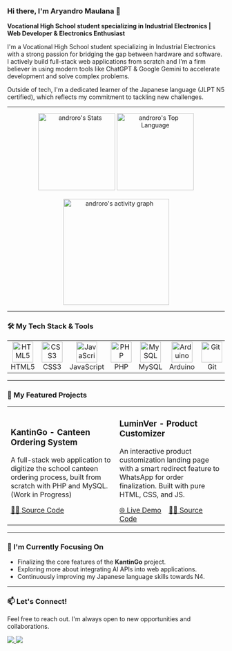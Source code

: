 ### Hi there, I'm Aryandro Maulana 👋
**Vocational High School student specializing in Industrial Electronics | Web Developer & Electronics Enthusiast**

I'm a Vocational High School student specializing in Industrial Electronics with a strong passion for bridging the gap between hardware and software. I actively build full-stack web applications from scratch and I'm a firm believer in using modern tools like ChatGPT & Google Gemini to accelerate development and solve complex problems.

Outside of tech, I'm a dedicated learner of the Japanese language (JLPT N5 certified), which reflects my commitment to tackling new challenges.

---

<div align="center">
  <img src="https://github-readme-stats.vercel.app/api?username=androro&theme=ayu-mirage&show_icons=true&hide_border=false&count_private=false" alt="androro's Stats" height="178" />
  <img src="https://github-readme-stats.vercel.app/api/top-langs/?username=androro&langs_count=8&layout=compact&theme=ayu-mirage&show_icons=true&hide_border=false" alt="androro's Top Language" height="178" />
</div>
<br />
<div align="center">
  <img src="https://github-readme-activity-graph.vercel.app/graph?username=androro&theme=xcode&hide_border=true" alt="androro's activity graph" height="245" />
</div>

---

### 🛠️ My Tech Stack & Tools

<table>
  <tr>
    <td align="center" width="96">
      <img src="https://skillicons.dev/icons?i=html" width="48" height="48" alt="HTML5" />
      <br>HTML5
    </td>
    <td align="center" width="96">
      <img src="https://skillicons.dev/icons?i=css" width="48" height="48" alt="CSS3" />
      <br>CSS3
    </td>
    <td align="center" width="96">
      <img src="https://skillicons.dev/icons?i=js" width="48" height="48" alt="JavaScript" />
      <br>JavaScript
    </td>
    <td align="center" width="96">
      <img src="https://skillicons.dev/icons?i=php" width="48" height="48" alt="PHP" />
      <br>PHP
    </td>
    <td align="center" width="96">
      <img src="https://skillicons.dev/icons?i=mysql" width="48" height="48" alt="MySQL" />
      <br>MySQL
    </td>
    <td align="center" width="96">
      <img src="https://skillicons.dev/icons?i=arduino" width="48" height="48" alt="Arduino" />
      <br>Arduino
    </td>
     <td align="center" width="96">
      <img src="https://skillicons.dev/icons?i=git" width="48" height="48" alt="Git" />
      <br>Git
    </td>
  </tr>
</table>

---

### 🚀 My Featured Projects

<table>
  <tr>
    <td width="50%">
      <h3>KantinGo - Canteen Ordering System</h3>
      <p>A full-stack web application to digitize the school canteen ordering process, built from scratch with PHP and MySQL. (Work in Progress)</p>
      <a href="https://github.com/androro/kantingo">👨‍💻 Source Code</a>
    </td>
    <td width="50%">
      <h3>LuminVer - Product Customizer</h3>
      <p>An interactive product customization landing page with a smart redirect feature to WhatsApp for order finalization. Built with pure HTML, CSS, and JS.</p>
      <a href="https://luminver.my.id">🌐 Live Demo</a>
      &nbsp;&nbsp;
      <a href="https://github.com/androro/luminver">👨‍💻 Source Code</a>
    </td>
  </tr>
</table>

---

### 🌱 I'm Currently Focusing On

-   Finalizing the core features of the **KantinGo** project.
-   Exploring more about integrating AI APIs into web applications.
-   Continuously improving my Japanese language skills towards N4.

---

### 📫 Let's Connect!

Feel free to reach out. I'm always open to new opportunities and collaborations.

<p align="left">
  <a href="mailto:contactme@aaryona.my.id">
    <img src="https://img.shields.io/badge/Email-d14836?style=for-the-badge&logo=gmail&logoColor=white" />
  </a>
  <a href="https://id.linkedin.com/in/aryandro-maulana-237674357">
    <img src="https://img.shields.io/badge/LinkedIn-0077B5?style=for-the-badge&logo=linkedin&logoColor=white" />
  </a>
</p>
